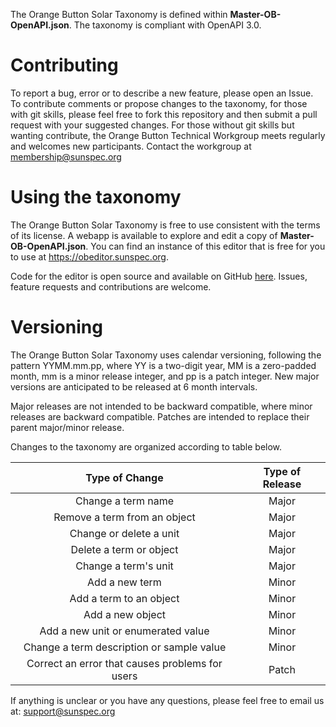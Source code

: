 The Orange Button Solar Taxonomy is defined within **Master-OB-OpenAPI.json**.  The taxonomy is compliant with OpenAPI 3.0.

# Contributing

To report a bug, error or to describe a new feature, please open an Issue. To contribute comments or propose changes to the taxonomy, for those with git skills, please feel free to fork this repository and then submit a pull request with your suggested changes.  For those without git skills but wanting contribute, the Orange Button Technical Workgroup meets regularly and welcomes new participants. Contact the workgroup at membership@sunspec.org

# Using the taxonomy

The Orange Button Solar Taxonomy is free to use consistent with the terms of its license. A webapp is available to explore and edit a copy of **Master-OB-OpenAPI.json**. You can find an instance of this editor that is free for you to use at https://obeditor.sunspec.org.

Code for the editor is open source and available on GitHub [here](https://github.com/Open-Orange-Button/Orange-Button-Editor). Issues, feature requests and contributions are welcome.

# Versioning

The Orange Button Solar Taxonomy uses calendar versioning, following the pattern YYMM.mm.pp, where YY is a two-digit year, MM is a zero-padded month, mm is a minor release integer, and pp is a patch integer. New major versions are anticipated to be released at 6 month intervals.

Major releases are not intended to be backward compatible, where minor releases are backward compatible. Patches are intended to replace their parent major/minor release.

Changes to the taxonomy are organized according to table below.

| Type of Change       | Type of Release |
|:--------------------:|:---------------:|
| Change a term name   | Major           |
| Remove a term from an object | Major   |
| Change or delete a unit | Major        |
| Delete a term or object | Major        |
| Change a term's unit    | Major        |
| Add a new term          | Minor        |
| Add a term to an object | Minor        |
| Add a new object        | Minor        |
| Add a new unit or enumerated value | Minor |
| Change a term description or sample value | Minor |
| Correct an error that causes problems for users | Patch |

If anything is unclear or you have any questions, please feel free to email us at: <support@sunspec.org>


